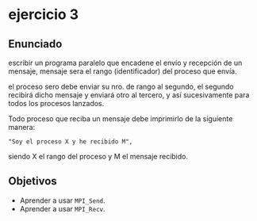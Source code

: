 # ejercicio 3

## Enunciado

escribir un programa paralelo que encadene el envío y recepción de un mensaje, mensaje sera el rango (identificador) del proceso que envía.

el proceso sero debe enviar su nro. de rango al segundo, el segundo recibirá dicho mensaje y enviará otro al tercero, y así sucesivamente para todos los procesos lanzados.

Todo proceso que reciba un mensaje debe imprimirlo de la siguiente manera:

```
"Soy el proceso X y he recibido M",
```

siendo X el rango del proceso y M el mensaje recibido.

## Objetivos

- Aprender a usar `MPI_Send`.
- Aprender a usar `MPI_Recv`.
